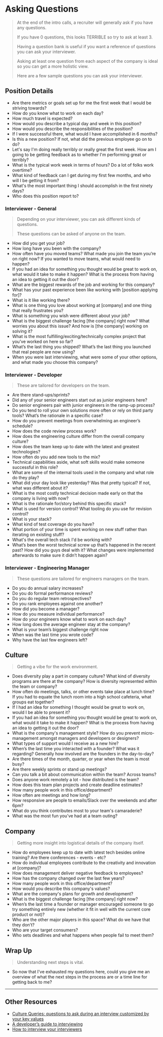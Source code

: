 # Asking Questions

> At the end of the intro calls, a recruiter will generally ask if you have any questions.
>
> If you have 0 questions, this looks TERRIBLE so try to ask at least 3.
>
> Having a question bank is useful if you want a reference of questions you can ask your interviewer.
>
> Asking at least one question from each aspect of the company is ideal so you can get a more holistic view.
>
> Here are a few sample questions you can ask your interviewer.

## Position Details

- Are there metrics or goals set up for me the first week that I would be striving towards?
- How do you know what to work on each day?
- How much travel is expected?
- How would you describe a typical day and week in this position?
- How would you describe the responsibilities of the position?
- If I were successful there, what would I have accomplished in 6 months?
- Is this a new position? If not, what did the previous employee go on to do?
- Let's say I'm doing really terribly or really great the first week. How am I going to be getting feedback as to whether I'm performing great or terribly?
- What is the typical work week in terms of hours? Do a lot of folks work overtime?
- What kind of feedback can I get during my first few months, and who will I be getting it from?
- What's the most important thing I should accomplish in the first ninety days?
- Who does this position report to?

### Interviewer - General

> Depending on your interviewer, you can ask different kinds of questions.
>
> These questions can be asked of anyone on the team.

- How did you get your job?
- How long have you been with the company?
- How often have you moved teams? What made you join the team you’re on right now? If you wanted to move teams, what would need to happen?
- If you had an idea for something you thought would be great to work on, what would it take to make it happen? What is the process from having an idea to getting it out the door?
- What are the biggest rewards of the job and working for this company?
- What has your past experience been like working with [position applying for]?
- What is it like working there?
- What is one thing you love about working at [company] and one thing that really frustrates you?
- What is something you wish were different about your job?
- What is the biggest challenge facing [the company] right now? What worries you about this issue? And how is [the company] working on solving it?
- What is the most fulfilling/exciting/technically complex project that you’ve worked on here so far?
- What’s the last thing you shipped? What’s the last thing you launched that real people are now using?
- When you were last interviewing, what were some of your other options, and what made you choose this company?

### Interviewer - Developer

> These are tailored for developers on the team.

- Are there stand-ups/sprints?
- Did any of your senior engineers start out as junior engineers here?
- Do senior engineers pair with junior engineers in the ramp-up process?
- Do you tend to roll your own solutions more often or rely on third party tools? What’s the rationale in a specific case?
- How do you prevent meetings from overwhelming an engineer’s schedule?
- How does the code review process work?
- How does the engineering culture differ from the overall company culture?
- How does the team keep up to date with the latest and greatest technologies?
- How often do you add new tools to the mix?
- Technical capabilities aside, what soft skills would make someone successful in this role?
- What are some of the internal tools used in the company and what role do they play?
- What did your day look like yesterday? Was that pretty typical? If not, what was different about it?
- What is the most costly technical decision made early on that the company is living with now?
- What is the rationale for/story behind this specific stack?
- What is used for version control? What tooling do you use for revision control?
- What is your stack?
- What kind of test coverage do you have?
- What portion of your time is spent working on new stuff rather than iterating on existing stuff?
- What's the overall tech stack I'd be working with?
- What’s been the worst technical screw up that’s happened in the recent past? How did you guys deal with it? What changes were implemented afterwards to make sure it didn’t happen again?

### Interviewer - Engineering Manager

> These questions are tailored for engineers managers on the team.

- Do you do annual salary increases?
- Do you do formal performance reviews?
- Do you do regular team retrospectives?
- Do you rank employees against one another?
- How did you become a manager?
- How do you measure individual performance?
- How do your engineers know what to work on each day?
- How long does the average engineer stay at the company?
- What is your team’s biggest challenge right now
- When was the last time you wrote code?
- Why have the last few engineers left?

## Culture

> Getting a vibe for the work environment.

- Does diversity play a part in company culture? What kind of diversity programs are there at the company? How is diversity represented within the team or company?
- How often do meetings, talks, or other events take place at lunch time? If you had to equate the lunch room into a high school cafeteria, what groups eat together?
- If I had an idea for something I thought would be great to work on, would I be able to present it?
- If you had an idea for something you thought would be great to work on, what would it take to make it happen? What is the process from having an idea to getting it out the door?
- What is the company's management style? How do you prevent micro-management amongst managers and developers or designers?
- What types of support would I receive as a new hire?
- When’s the last time you interacted with a founder? What was it regarding? Generally how involved are the founders in the day-to-day?
- Are there times of the month, quarter, or year when the team is most busy?
- Are there weekly sprints or stand up meetings?
- Can you talk a bit about communication within the team? Across teams?
- Does anyone work remotely a lot - how distributed is the team?
- How does this team plan projects and create deadline estimates?
- How many people work in this office/department?
- How often are meetings and how long?
- How responsive are people to emails/Slack over the weekends and after 6pm?
- What do you think contributes most to your team's camaraderie?
- What was the most fun you’ve had at a team outing?

## Company

> Getting more insight into logistical details of the company itself.

- How do employees keep up to date with latest tech besides online training? Are there conferences - events - etc?
- How do individual employees contribute to the creativity and innovation at [company]?
- How does management deliver negative feedback to employees?
- How has the company changed over the last few years?
- How many people work in this office/department?
- How would you describe this company's values?
- What are the company's plans for growth and development?
- What is the biggest challenge facing [the company] right now?
- When’s the last time a founder or manager encouraged someone to go try something entirely new (whether it fit in well with the current core product or not)?
- Who are the other major players in this space? What do we have that they don’t?
- Who are your target consumers?
- Who sets deadlines and what happens when people fail to meet them?

## Wrap Up

> Understanding next steps is vital.

- So now that I've exhausted my questions here, could you give me an overview of what the next steps in the process are or a time line for getting back to me?

---

## Other Resources

- [Culture Queries: questions to ask during an interview customized by your key values](https://www.keyvalues.com/culture-queries)
- [A developer’s guide to interviewing](https://medium.freecodecamp.com/how-to-interview-as-a-developer-candidate-b666734f12dd)
- [How to interview your interviewers](https://medium.freecodecamp.org/how-to-interview-your-interviewers-f8f65ac57b80)
